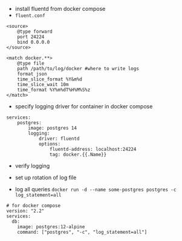 - install fluentd from docker compose
- `fluent.conf`

```
<source>
    @type forward
    port 24224
    bind 0.0.0.0
</source>

<match docker.**>
    @type file
    path /path/to/log/docker #where to write logs
    format json
    time_slice_format %Y&m%d
    time_slice_wait 10m
    time_format %Y%m%dT%H%M%S%z
</match>
```

- specify logging driver for container in docker compose

```
services:
    postgres:
        image: postgres 14
        logging:
            driver: fluentd
            options:
                fluentd-address: localhost:24224
                tag: docker.{{.Name}}

```

- verify logging

- set up rotation of log file

- log all queries `docker run -d --name some-postgres postgres -c log_statement=all`

```
# for docker compose
version: "2.2"
services:
  db:
    image: postgres:12-alpine
    command: ["postgres", "-c", "log_statement=all"]
```